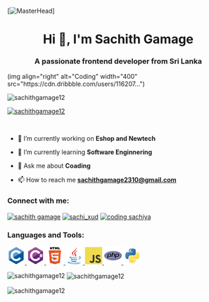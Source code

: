 [![MasterHead](https://1.bp.blogspot.com/-7A4WynwLsM...)]
<h1 align="center">Hi 👋, I'm Sachith Gamage</h1>
<h3 align="center">A passionate frontend developer from Sri Lanka</h3>
(img align="right" alt="Coding" width="400" src="https://cdn.dribbble.com/users/116207...")

<p align="left"> <img src="https://komarev.com/ghpvc/?username=sachithgamage12&label=Profile%20views&color=0e75b6&style=flat" alt="sachithgamage12" /> </p>

<p align="left"> <a href="https://github.com/ryo-ma/github-profile-trophy"><img src="https://github-profile-trophy.vercel.app/?username=sachithgamage12" alt="sachithgamage12" /></a> </p>

<p align="left"> <a href="https://twitter.com/" target="blank"><img src="https://img.shields.io/twitter/follow/?logo=twitter&style=for-the-badge" alt="" /></a> </p>

- 🔭 I’m currently working on **Eshop and Newtech**

- 🌱 I’m currently learning **Software Enginnering**

- 💬 Ask me about **Coading**

- 📫 How to reach me **sachithgamage2310@gmail.com**

<h3 align="left">Connect with me:</h3>
<p align="left">
<a href="https://fb.com/sachith gamage" target="blank"><img align="center" src="https://raw.githubusercontent.com/rahuldkjain/github-profile-readme-generator/master/src/images/icons/Social/facebook.svg" alt="sachith gamage" height="30" width="40" /></a>
<a href="https://instagram.com/sachi_xud" target="blank"><img align="center" src="https://raw.githubusercontent.com/rahuldkjain/github-profile-readme-generator/master/src/images/icons/Social/instagram.svg" alt="sachi_xud" height="30" width="40" /></a>
<a href="https://www.youtube.com/c/coding sachiya" target="blank"><img align="center" src="https://raw.githubusercontent.com/rahuldkjain/github-profile-readme-generator/master/src/images/icons/Social/youtube.svg" alt="coding sachiya" height="30" width="40" /></a>
</p>

<h3 align="left">Languages and Tools:</h3>
<p align="left"> <a href="https://www.cprogramming.com/" target="_blank" rel="noreferrer"> <img src="https://raw.githubusercontent.com/devicons/devicon/master/icons/c/c-original.svg" alt="c" width="40" height="40"/> </a> <a href="https://www.w3schools.com/cs/" target="_blank" rel="noreferrer"> <img src="https://raw.githubusercontent.com/devicons/devicon/master/icons/csharp/csharp-original.svg" alt="csharp" width="40" height="40"/> </a> <a href="https://www.w3.org/html/" target="_blank" rel="noreferrer"> <img src="https://raw.githubusercontent.com/devicons/devicon/master/icons/html5/html5-original-wordmark.svg" alt="html5" width="40" height="40"/> </a> <a href="https://www.java.com" target="_blank" rel="noreferrer"> <img src="https://raw.githubusercontent.com/devicons/devicon/master/icons/java/java-original.svg" alt="java" width="40" height="40"/> </a> <a href="https://developer.mozilla.org/en-US/docs/Web/JavaScript" target="_blank" rel="noreferrer"> <img src="https://raw.githubusercontent.com/devicons/devicon/master/icons/javascript/javascript-original.svg" alt="javascript" width="40" height="40"/> </a> <a href="https://www.php.net" target="_blank" rel="noreferrer"> <img src="https://raw.githubusercontent.com/devicons/devicon/master/icons/php/php-original.svg" alt="php" width="40" height="40"/> </a> <a href="https://www.python.org" target="_blank" rel="noreferrer"> <img src="https://raw.githubusercontent.com/devicons/devicon/master/icons/python/python-original.svg" alt="python" width="40" height="40"/> </a> </p>

<p><img align="left" src="https://github-readme-stats.vercel.app/api/top-langs?username=sachithgamage12&show_icons=true&locale=en&layout=compact" alt="sachithgamage12" /></p>

<p>&nbsp;<img align="center" src="https://github-readme-stats.vercel.app/api?username=sachithgamage12&show_icons=true&locale=en" alt="sachithgamage12" /></p>

<p><img align="center" src="https://github-readme-streak-stats.herokuapp.com/?user=sachithgamage12&" alt="sachithgamage12" /></p>

